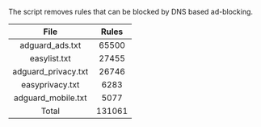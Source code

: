 The script removes rules that can be blocked by DNS based ad-blocking.


| File | Rules |
|:----:|:-----:|
| adguard_ads.txt | 65500 |
| easylist.txt | 27455 |
| adguard_privacy.txt | 26746 |
| easyprivacy.txt | 6283 |
| adguard_mobile.txt | 5077 |
| Total | 131061 |